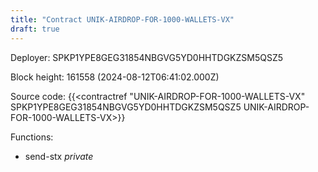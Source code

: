 ```yaml
---
title: "Contract UNIK-AIRDROP-FOR-1000-WALLETS-VX"
draft: true
---
```

Deployer: SPKP1YPE8GEG31854NBGVG5YD0HHTDGKZSM5QSZ5


 



Block height: 161558 (2024-08-12T06:41:02.000Z)

Source code: {{<contractref "UNIK-AIRDROP-FOR-1000-WALLETS-VX" SPKP1YPE8GEG31854NBGVG5YD0HHTDGKZSM5QSZ5 UNIK-AIRDROP-FOR-1000-WALLETS-VX>}}

Functions:

* send-stx _private_
